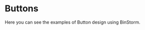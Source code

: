 # Buttons

Here you can see the examples of Button design using BinStorm.

<snack-preview snack-name="button" />